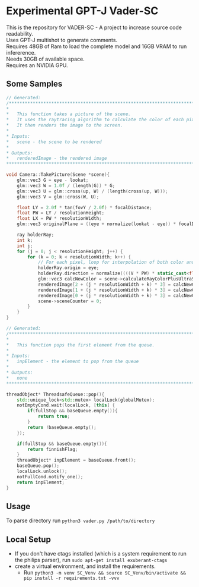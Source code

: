 # Experimental GPT-J Vader-SC
This is the repository for VADER-SC - A project to increase source code readability. <br />
Uses GPT-J multishot to generate comments. <br />
Requires 48GB of Ram to load the complete model and 16GB VRAM to run infererence. <br />
Needs 30GB of available space. <br />
Requires an NVIDIA GPU.<br />

## Some Samples
```C++
// Generated: 
/*******************************************************************************
* 
*   This function takes a picture of the scene.
*   It uses the raytracing algorithm to calculate the color of each pixel.
*   It then renders the image to the screen.
*
* Inputs:
*   scene - the scene to be rendered
*
* Outputs:
*   renderedImage - the rendered image
*******************************************************************************/

void Camera::TakePicture(Scene *scene){
	glm::vec3 G = eye - lookat;
	glm::vec3 W = 1.0f / (length(G)) * G;
	glm::vec3 U = glm::cross(up, W) / (length(cross(up, W)));
	glm::vec3 V = glm::cross(W, U);

	float LY = 2.0f * tan(fovY / 2.0f) * focalDistance;
	float PW = LY / resolutionHeight;
	float LX = PW * resolutionWidth;
	glm::vec3 originalPlane = ((eye + normalize(lookat - eye)) * focalDistance) - ((LX / 2) * U) - ((LY / 2) * V);

	ray holderRay;
	int k;
	int j;
	for (j = 0; j < resolutionHeight; j++) {
		for (k = 0; k < resolutionWidth; k++) {
			// For each pixel, loop for interpolation of both color and ray
			holderRay.origin = eye;
			holderRay.direction = normalize((((V * PW) * static_cast<float>(j + 0.5) + ((U * PW) * static_cast<float>(k + 0.5)) + originalPlane)) - eye);
			glm::vec3 calcNewColor = scene->calculateRayColorPlusUltraStyle(0, INFINITY, holderRay);
			renderedImage[2 + (j * resolutionWidth + k) * 3] = calcNewColor[2]; // b
			renderedImage[1 + (j * resolutionWidth + k) * 3] = calcNewColor[1]; // g
			renderedImage[0 + (j * resolutionWidth + k) * 3] = calcNewColor[0]; // r
			scene->sceneCounter = 0;
		}
	}
}
```

```C++
// Generated: 
/*******************************************************************************
* 
*   This function pops the first element from the queue.
*
* Inputs:
*   inpElement - the element to pop from the queue
*
* Outputs:
*   none
*******************************************************************************/

threadObject* ThreadsafeQueue::pop(){
	std::unique_lock<std::mutex> localLock(globalMutex);
	notEmptyCond.wait(localLock, [this] { 
		if(fullStop && baseQueue.empty()){
			return true;
		} 
		return !baseQueue.empty(); 
	});

	if(fullStop && baseQueue.empty()){
		return finnishFlag;
	}
	threadObject* inpElement = baseQueue.front();
	baseQueue.pop();
	localLock.unlock();
	notFullCond.notify_one();
	return inpElement;
}
```


## Usage
To parse directory run ```python3 vader.py /path/to/directory```

## Local Setup 
* If you don't have ctags installed (which is a system requirement to run the philips parser), run ```sudo apt-get install exuberant-ctags```
* create a virtual environment, and install the requirements. 
  * Run ```python3 -m venv SC_Venv && source SC_Venv/bin/activate && pip install -r requirements.txt -vvv```     
